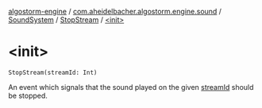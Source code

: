 [algostorm-engine](../../../index.md) / [com.aheidelbacher.algostorm.engine.sound](../../index.md) / [SoundSystem](../index.md) / [StopStream](index.md) / [&lt;init&gt;](.)

# &lt;init&gt;

`StopStream(streamId: Int)`

An event which signals that the sound played on the given [streamId](-init-.md#com.aheidelbacher.algostorm.engine.sound.SoundSystem.StopStream$<init>(kotlin.Int)/streamId)
should be stopped.

